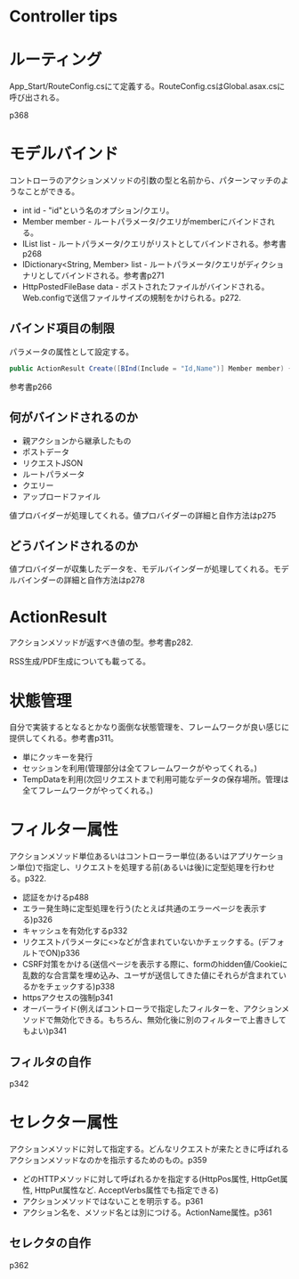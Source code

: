 # Controller tips

# ルーティング
App_Start/RouteConfig.csにて定義する。RouteConfig.csはGlobal.asax.csに呼び出される。

p368

# モデルバインド
コントローラのアクションメソッドの引数の型と名前から、パターンマッチのようなことができる。

* int id - "id"という名のオプション/クエリ。
* Member member - ルートパラメータ/クエリがmemberにバインドされる。
* IList<Member> list - ルートパラメータ/クエリがリストとしてバインドされる。参考書p268
* IDictionary<String, Member> list - ルートパラメータ/クエリがディクショナリとしてバインドされる。参考書p271
* HttpPostedFileBase data - ポストされたファイルがバインドされる。Web.configで送信ファイルサイズの規制をかけられる。p272.

## バインド項目の制限
パラメータの属性として設定する。
```csharp
public ActionResult Create([BInd(Include = "Id,Name")] Member member) {}
```

参考書p266

## 何がバインドされるのか

* 親アクションから継承したもの
* ポストデータ
* リクエストJSON
* ルートパラメータ
* クエリー
* アップロードファイル

値プロバイダーが処理してくれる。値プロバイダーの詳細と自作方法はp275

## どうバインドされるのか
値プロバイダーが収集したデータを、モデルバインダーが処理してくれる。モデルバインダーの詳細と自作方法はp278

# ActionResult
アクションメソッドが返すべき値の型。参考書p282.

RSS生成/PDF生成についても載ってる。

# 状態管理

自分で実装するとなるとかなり面倒な状態管理を、フレームワークが良い感じに提供してくれる。参考書p311。

* 単にクッキーを発行
* セッションを利用(管理部分は全てフレームワークがやってくれる。)
* TempDataを利用(次回リクエストまで利用可能なデータの保存場所。管理は全てフレームワークがやってくれる。)

# フィルター属性

アクションメソッド単位あるいはコントローラー単位(あるいはアプリケーション単位)で指定し、リクエストを処理する前(あるいは後)に定型処理を行わせる。p322.

* 認証をかけるp488
* エラー発生時に定型処理を行う(たとえば共通のエラーページを表示する)p326
* キャッシュを有効化するp332
* リクエストパラメータに<>などが含まれていないかチェックする。(デフォルトでON)p336
* CSRF対策をかける(送信ページを表示する際に、formのhidden値/Cookieに乱数的な合言葉を埋め込み、ユーザが送信してきた値にそれらが含まれているかをチェックする)p338
* httpsアクセスの強制p341
* オーバーライド(例えばコントローラで指定したフィルターを、アクションメソッドで無効化できる。もちろん、無効化後に別のフィルターで上書きしてもよい)p341

## フィルタの自作
p342

# セレクター属性

アクションメソッドに対して指定する。どんなリクエストが来たときに呼ばれるアクションメソッドなのかを指示するためのもの。p359

* どのHTTPメソッドに対して呼ばれるかを指定する(HttpPos属性, HttpGet属性, HttpPut属性など. AcceptVerbs属性でも指定できる)
* アクションメソッドではないことを明示する。p361
* アクション名を、メソッド名とは別につける。ActionName属性。p361

## セレクタの自作
p362
